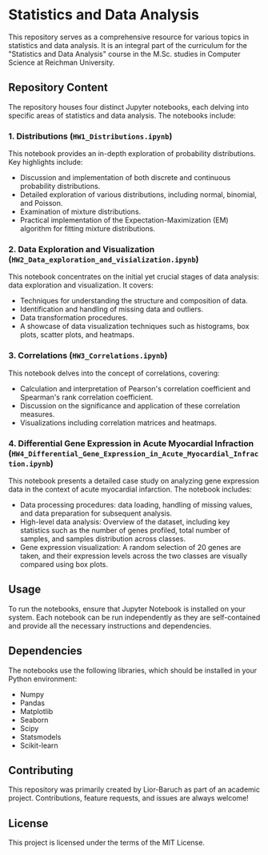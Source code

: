 # Statistics and Data Analysis

This repository serves as a comprehensive resource for various topics in statistics and data analysis. It is an integral part of the curriculum for the "Statistics and Data Analysis" course in the M.Sc. studies in Computer Science at Reichman University.

## Repository Content

The repository houses four distinct Jupyter notebooks, each delving into specific areas of statistics and data analysis. The notebooks include:

### 1. Distributions (`HW1_Distributions.ipynb`)

This notebook provides an in-depth exploration of probability distributions. Key highlights include:

- Discussion and implementation of both discrete and continuous probability distributions.
- Detailed exploration of various distributions, including normal, binomial, and Poisson.
- Examination of mixture distributions.
- Practical implementation of the Expectation-Maximization (EM) algorithm for fitting mixture distributions.

### 2. Data Exploration and Visualization (`HW2_Data_exploration_and_visialization.ipynb`)

This notebook concentrates on the initial yet crucial stages of data analysis: data exploration and visualization. It covers:

- Techniques for understanding the structure and composition of data.
- Identification and handling of missing data and outliers.
- Data transformation procedures.
- A showcase of data visualization techniques such as histograms, box plots, scatter plots, and heatmaps.

### 3. Correlations (`HW3_Correlations.ipynb`)

This notebook delves into the concept of correlations, covering:

- Calculation and interpretation of Pearson's correlation coefficient and Spearman's rank correlation coefficient.
- Discussion on the significance and application of these correlation measures.
- Visualizations including correlation matrices and heatmaps.

### 4. Differential Gene Expression in Acute Myocardial Infraction (`HW4_Differential_Gene_Expression_in_Acute_Myocardial_Infraction.ipynb`)

This notebook presents a detailed case study on analyzing gene expression data in the context of acute myocardial infarction. The notebook includes:

- Data processing procedures: data loading, handling of missing values, and data preparation for subsequent analysis.
- High-level data analysis: Overview of the dataset, including key statistics such as the number of genes profiled, total number of samples, and samples distribution across classes.
- Gene expression visualization: A random selection of 20 genes are taken, and their expression levels across the two classes are visually compared using box plots.

## Usage

To run the notebooks, ensure that Jupyter Notebook is installed on your system. Each notebook can be run independently as they are self-contained and provide all the necessary instructions and dependencies.

## Dependencies

The notebooks use the following libraries, which should be installed in your Python environment:

- Numpy
- Pandas
- Matplotlib
- Seaborn
- Scipy
- Statsmodels
- Scikit-learn

## Contributing

This repository was primarily created by Lior-Baruch as part of an academic project. Contributions, feature requests, and issues are always welcome!

## License

This project is licensed under the terms of the MIT License.
